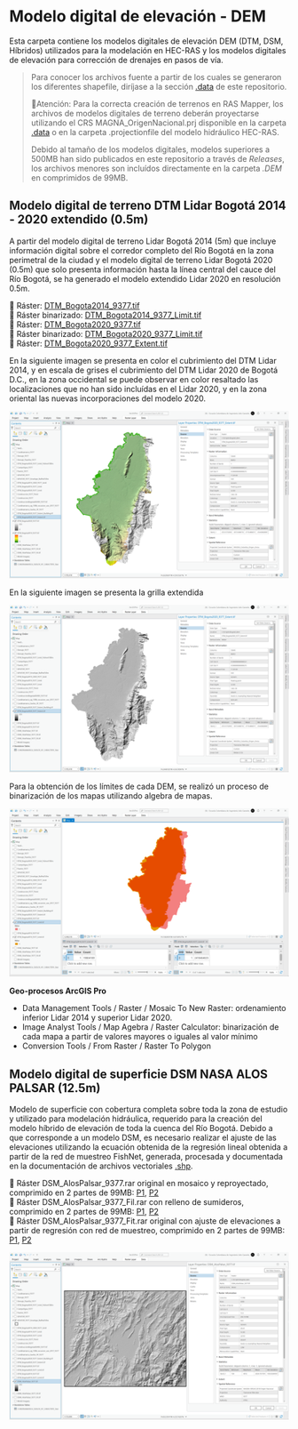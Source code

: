 # Modelo digital de elevación - DEM

Esta carpeta contiene los modelos digitales de elevación DEM (DTM, DSM, Híbridos) utilizados para la modelación en HEC-RAS y los modelos digitales de elevación para corrección de drenajes en pasos de vía.

> Para conocer los archivos fuente a partir de los cuales se generaron los diferentes shapefile, diríjase a la sección [.data](../.data) de este repositorio.
> 
> :lady_beetle:Atención: Para la correcta creación de terrenos en RAS Mapper, los archivos de modelos digitales de terreno deberán proyectarse utilizando el CRS MAGNA_OrigenNacional.prj disponible en la carpeta [.data](../.data) o en la carpeta .projectionfile del modelo hidráulico HEC-RAS.
> 
> Debido al tamaño de los modelos digitales, modelos superiores a 500MB han sido publicados en este repositorio a través de _Releases_, los archivos menores son incluídos directamente en la carpeta _.DEM_ en comprimidos de 99MB.


## Modelo digital de terreno DTM Lidar Bogotá 2014 - 2020 extendido (0.5m)

A partir del modelo digital de terreno Lidar Bogotá 2014 (5m) que incluye información digital sobre el corredor completo del Río Bogotá en la zona perimetral de la ciudad y el modelo digital de terreno Lidar Bogotá 2020 (0.5m) que solo presenta información hasta la línea central del cauce del Río Bogotá, se ha generado el modelo extendido Lidar 2020 en resolución 0.5m.

:open_file_folder: Ráster: [DTM_Bogota2014_9377.tif](DTM_Bogota2014_9377.rar)  
:open_file_folder: Ráster binarizado: [DTM_Bogota2014_9377_Limit.tif](DTM_Bogota2014_9377_Limit.rar)  
:open_file_folder: Ráster: [DTM_Bogota2020_9377.tif](https://github.com/rcfdtools/R.HydroBogota/releases/tag/DTM_Bogota2020_v1.0.0)  
:open_file_folder: Ráster binarizado: [DTM_Bogota2020_9377_Limit.tif](DTM_Bogota2020_9377_Limit.rar)  
:open_file_folder: Ráster: [DTM_Bogota2020_9377_Extent.tif](https://github.com/rcfdtools/R.HydroBogota/releases/tag/DTM_Bogota2020_Extent_v1.0.0)

En la siguiente imagen se presenta en color el cubrimiento del DTM Lidar 2014, y en escala de grises el cubrimiento del DTM Lidar 2020 de Bogotá D.C., en la zona occidental se puede observar en color resaltado las localizaciones que no han sido incluídas en el Lidar 2020, y en la zona oriental las nuevas incorporaciones del modelo 2020.

![R.HydroBogota](../.graph/DTM_Bogota2014_2020_9377_Extent.png)

En la siguiente imagen se presenta la grilla extendida

![R.HydroBogota](../.graph/DTM_Bogota2020_9377_Extent.png)

Para la obtención de los límites de cada DEM, se realizó un proceso de binarización de los mapas utilizando algebra de mapas.

![R.HydroBogota](../.graph/DTM_Bogota2014_2020_9377_Limit.png)

**Geo-procesos ArcGIS Pro**  
* Data Management Tools / Raster / Mosaic To New Raster: ordenamiento inferior Lidar 2014 y superior Lidar 2020.
* Image Analyst Tools / Map Agebra / Raster Calculator: binarización de cada mapa a partir de valores mayores o iguales al valor mínimo
* Conversion Tools / From Raster / Raster To Polygon


## Modelo digital de superficie DSM NASA ALOS PALSAR (12.5m)

Modelo de superficie con cobertura completa sobre toda la zona de estudio y utilizado para modelación hidráulica, requerido para la creación del modelo híbrido de elevación de toda la cuenca del Río Bogotá. Debido a que corresponde a un modelo DSM, es necesario realizar el ajuste de las elevaciones utilizando la ecuación obtenida de la regresión lineal obtenida a partir de la red de muestreo FishNet, generada, procesada y documentada en la documentación de archivos vectoriales [.shp](../.shp).

:open_file_folder: Ráster DSM_AlosPalsar_9377.rar original en mosaico y reproyectado, comprimido en 2 partes de 99MB: [P1](DSM_AlosPalsar_9377.part1.rar), [P2](DSM_AlosPalsar_9377.part2.rar)  
:open_file_folder: Ráster DSM_AlosPalsar_9377_Fil.rar con relleno de sumideros, comprimido en 2 partes de 99MB: [P1](DSM_AlosPalsar_9377_Fil.part1.rar), [P2](DSM_AlosPalsar_9377_Fil.part2.rar)  
:open_file_folder: Ráster DSM_AlosPalsar_9377_Fit.rar original con ajuste de elevaciones a partir de regresión con red de muestreo, comprimido en 2 partes de 99MB: [P1](DSM_AlosPalsar_9377_Fit.part1.rar), [P2](DSM_AlosPalsar_9377_Fit.part2.rar)

![R.HydroBogota](../.graph/DSM_AlosPalsar_9377.png)





